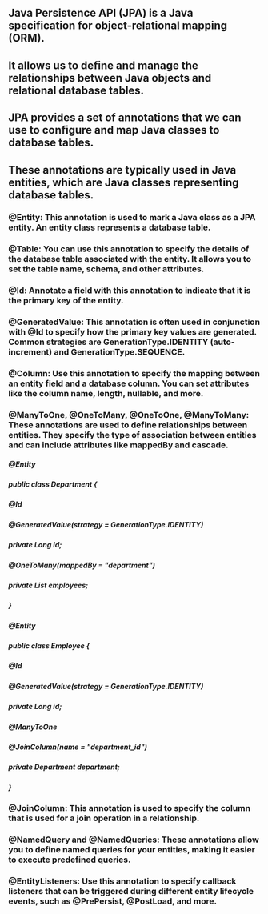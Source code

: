 ## Java Persistence API (JPA) is a Java specification for object-relational mapping (ORM).

## It allows us to define and manage the relationships between Java objects and relational database tables.

## JPA provides a set of annotations that we can use to configure and map Java classes to database tables.

## These annotations are typically used in Java entities, which are Java classes representing database tables.

### @Entity: This annotation is used to mark a Java class as a JPA entity. An entity class represents a database table.

### @Table: You can use this annotation to specify the details of the database table associated with the entity. It allows you to set the table name, schema, and other attributes.

### @Id: Annotate a field with this annotation to indicate that it is the primary key of the entity.

### @GeneratedValue: This annotation is often used in conjunction with @Id to specify how the primary key values are generated. Common strategies are GenerationType.IDENTITY (auto-increment) and GenerationType.SEQUENCE.

### @Column: Use this annotation to specify the mapping between an entity field and a database column. You can set attributes like the column name, length, nullable, and more.

### @ManyToOne, @OneToMany, @OneToOne, @ManyToMany: These annotations are used to define relationships between entities. They specify the type of association between entities and can include attributes like mappedBy and cascade.

##### @Entity
##### public class Department {
#####     @Id
#####     @GeneratedValue(strategy = GenerationType.IDENTITY)
#####     private Long id;

#####     @OneToMany(mappedBy = "department")
#####     private List<Employee> employees;
##### }

##### @Entity
##### public class Employee {
#####     @Id
#####     @GeneratedValue(strategy = GenerationType.IDENTITY)
#####     private Long id;

#####     @ManyToOne
#####     @JoinColumn(name = "department_id")
#####     private Department department;
##### }

### @JoinColumn: This annotation is used to specify the column that is used for a join operation in a relationship.

### @NamedQuery and @NamedQueries: These annotations allow you to define named queries for your entities, making it easier to execute predefined queries.

### @EntityListeners: Use this annotation to specify callback listeners that can be triggered during different entity lifecycle events, such as @PrePersist, @PostLoad, and more.
